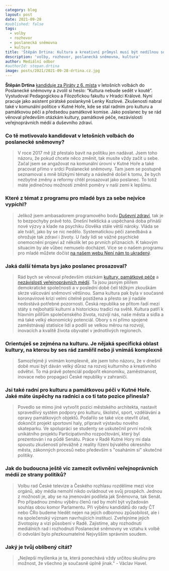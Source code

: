 ```yaml
---
category: blog
layout: post
date: 2021-09-28
#published: false
tags: 
  - volby
  - rozhovor
  - poslanecká sněmovna
  - kultura
title: 'Štěpán Drtina: Kultura a kreativní průmysl musí být nedílnou součástí moderní ekonomiky!'
description: 'volby, rozhovor, poslanecká sněmovna, kultura'
author: Mediální odbor
#authorId: stepan.drtina
image: posts/2021/2021-09-28-drtina.cz.jpg
---
```


**Štěpán Drtina** [kandiduje za Piráty z 6. místa](https://www.piratiastarostove.cz/kandidati/mgr-stepan-drtina/) v letošních volbách do Poslanecké sněmovny a zvolil si heslo: “Kultura nebude sedět v koutě”. Vystudoval Pedagogickou a Filozofickou fakultu v Hradci Králové. Nyní pracuje jako asistent pirátské poslankyně Lenky Kozlové. Zkušenosti nabral také v komunální politice v Kutné Hoře, kde se stal radním pro kulturu a památkovou péči a předsedou památkové komise. Jako poslanec by se rád věnoval především otázkám kultury, památkové péče, nezávislosti veřejnoprávních médií a duševního zdraví. 

### **Co tě motivovalo kandidovat v letošních volbách do poslanecké sněmovny?**
> V roce 2017 mě již přestalo bavit na politiku jen nadávat. Jsem toho názoru, že pokud chcete něco změnit, tak musíte vždy začít u sebe. Začal jsem se angažovat na komunální úrovni v Kutné Hoře a také pracovat přímo v srdci Poslanecké sněmovny. Tam jsem se postupně seznamoval s mně blízkými tématy a následně došel k tomu, že bych nezbytné změny a reformy chtěl prosazovat jako poslanec. To totiž máte jedinečnou možnosti změnit poměry v naší zemi k lepšímu.

### **Které z témat z programu pro mladé bys za sebe nejvíce vypíchl?**
> Jelikož jsem ambasadorem programového bodu [Duševní zdraví](https://www.piratiastarostove.cz/program/dusevni-zdravi-jako-priorita/), tak je to bezpochyby právě toto. Dnešní hektická a uspěchaná doba přináší nové výzvy a klade na psychiku člověka stále větší nároky. Vláda se ale tváří, jako by se nic nedělo. Systematickou péči zanedbává a ohrožuje tak zdraví i životy. U řady lidi se vážné psychické onemocnění projeví až několik let po prvních příznacích. K takovým situacím by ale vůbec nemuselo docházet. Více se o našem programu pro mladé můžete dočíst [na našem webu Není nám to ukradený](https://www.piratiastarostove.cz/neninamtoukradeny/).

### **Jaká další témata bys jako poslanec prosazoval?**
> Rád bych se věnoval především otázkám [kultury, památkové péče](https://www.piratiastarostove.cz/program/resort/kultura/) a [nezávislosti veřejnoprávních médií](https://www.piratiastarostove.cz/program/svobodna-a-transparentni-media-verejne-sluzby/). Ta jsou jasným pilířem demokratické společnosti a v poslední době čelí těžkým zkouškám skrze válcování sněmovní většinou. Sama kultura pak byla v současné koronavirové krizi velmi citelně postižena a přesto se jí nadále nedostává potřebné pozornosti. Česká republika se přitom řadí mezi státy s nejbohatší kulturní a historickou tradicí na světě. Kultura patří k hlavním pilířům společenského života, rozvíjí nás, naše města a sídla a má také velký ekonomický potenciál. Obory s ní přímo spojené zaměstnávají statisíce lidí a podílí se velkou měrou na rozvoji, inovacích a kvalitě života obyvatel v jednotlivých regionech. 

### **Orientuješ se zejména na kulturu. Je nějaká specifická oblast kultury, na kterou by ses rád zaměřil nebo ji vnímáš komplexně**
> Samozřejmě ji vnímám komplexně, ale jsem toho názoru, že v dnešní době musí být dáván velký důraz na rozvoj kulturního a kreativního odvětví. To má právě potenciál podpořit ekonomiku, zaměstnanost, inovace nebo propagaci České republiky v zahraničí.

### **Jsi také radní pro kulturu a památkovou péči v Kutné Hoře. Jaké máte úspěchy na radnici a co ti tato pozice přinesla?**
> Povedlo se mimo jiné vytvořit pozici městského architekta, nastavit spravedlivý systém podpory pro kulturu, školství, sport, vzdělávání a opravy památkových objektů. Podařilo se také více otevřít úřad, dokončit projekt sportovní haly, připravit výstavbu nového skateparku. Ve spolupráci se studenty se uskutečnil první ročník unikátního projektu Participativního rozpočtování, který byl prezentován i na půdě Senátu. Práce v Radě Kutné Hory mi dala spoustu zkušeností převážně z reality řízení bývalého okresního města, zákonných procesů nebo především s "osaháním si" skutečné politiky. 

### **Jak do budoucna ještě víc zamezit ovlivnění veřejnoprávních médií ze strany politiků?**
> Volbu rad České televize a Českého rozhlasu rozdělíme mezi více orgánů, aby média nemohl nikdo ovládnout ve svůj prospěch. Jednou z možností je, aby se na jmenování podílela jak Sněmovna, tak Senát. Pro případnou změnu výběru členů rad by mohl být vyžadován souhlas obou komor Parlamentu. Při výběru kandidátů do rady ČT nebo ČRo budeme hledět nejen na jejich odbornou způsobilost, ale i na  společenský význam navrhujících institucí. Zveřejníme jejich životopisy a vizi působení v Radě. Zajistíme, aby rozhodnutí mediálních rad i rozhodnutí Poslanecké sněmovny ve vztahu k volbě či odvolání bylo přezkoumatelné Nejvyšším správním soudem.

### **Jaký je tvůj oblíbený citát?**
> „Nejlepší myšlenka je ta, která ponechává vždy určitou skulinu pro možnost, že všechno je současně úplně jinak." - Václav Havel.
